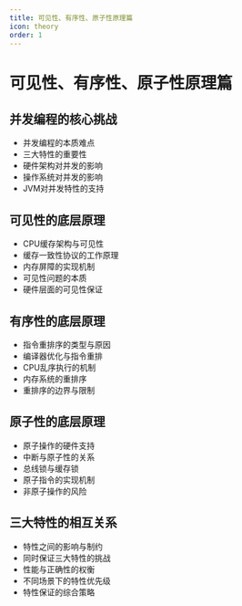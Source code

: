 ```yaml
---
title: 可见性、有序性、原子性原理篇
icon: theory
order: 1
---
```


# 可见性、有序性、原子性原理篇

## 并发编程的核心挑战

- 并发编程的本质难点
- 三大特性的重要性
- 硬件架构对并发的影响
- 操作系统对并发的影响
- JVM对并发特性的支持

## 可见性的底层原理

- CPU缓存架构与可见性
- 缓存一致性协议的工作原理
- 内存屏障的实现机制
- 可见性问题的本质
- 硬件层面的可见性保证

## 有序性的底层原理

- 指令重排序的类型与原因
- 编译器优化与指令重排
- CPU乱序执行的机制
- 内存系统的重排序
- 重排序的边界与限制

## 原子性的底层原理

- 原子操作的硬件支持
- 中断与原子性的关系
- 总线锁与缓存锁
- 原子指令的实现机制
- 非原子操作的风险

## 三大特性的相互关系

- 特性之间的影响与制约
- 同时保证三大特性的挑战
- 性能与正确性的权衡
- 不同场景下的特性优先级
- 特性保证的综合策略
